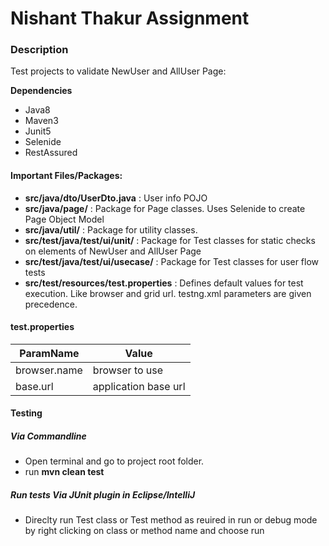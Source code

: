 # Nishant Thakur Assignment

### Description ###
Test projects to validate NewUser and AllUser Page:

**Dependencies** 
- Java8
- Maven3
- Junit5
- Selenide
- RestAssured


#### Important Files/Packages:
- **src/java/dto/UserDto.java** : User info POJO 
- **src/java/page/** : Package for Page classes. Uses Selenide to create Page Object Model 
- **src/java/util/** : Package for utility classes. 
- **src/test/java/test/ui/unit/** : Package for Test classes for static checks on elements of NewUser and AllUser Page 
- **src/test/java/test/ui/usecase/** : Package for Test classes for user flow tests 
- **src/test/resources/test.properties** : Defines default values for test execution. Like browser and grid url. testng.xml parameters are given precedence.

#### test.properties
| ParamName | Value |
| -------- | ----------- |
| browser.name | browser to use |
| base.url | application base url  |

#### Testing
##### Via Commandline
- Open terminal and go to project root folder.
- run **mvn clean test**

##### Run tests Via JUnit plugin in Eclipse/IntelliJ
- Direclty run Test class or Test method as reuired in run or debug mode by right clicking on class or method name and choose run

